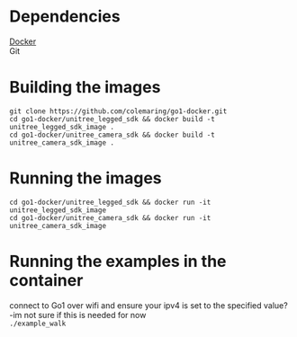 # Dependencies
[Docker](https://www.docker.com/get-started/) <br>
Git <br>

# Building the images
```git clone https://github.com/colemaring/go1-docker.git ```<br>
```cd go1-docker/unitree_legged_sdk && docker build -t unitree_legged_sdk_image .```  <br>
```cd go1-docker/unitree_camera_sdk && docker build -t unitree_camera_sdk_image .```  <br>

# Running the images
```cd go1-docker/unitree_legged_sdk && docker run -it unitree_legged_sdk_image```  <br>
```cd go1-docker/unitree_camera_sdk && docker run -it unitree_camera_sdk_image```  <br>

# Running the examples in the container
connect to Go1 over wifi and ensure your ipv4 is set to the specified value? -im not sure if this is needed for now <br>
```./example_walk``` <br>
